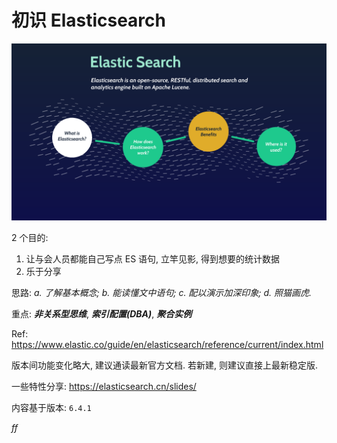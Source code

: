 # 初识 Elasticsearch

![image-20201124104648623](Elasticsearch-Quick-Start-Guide.assets/image-20201124104648623.png)

2 个目的:

1. 让与会人员都能自己写点 ES 语句, 立竿见影, 得到想要的统计数据
2. 乐于分享

思路: *a. 了解基本概念; b. 能读懂文中语句; c. 配以演示加深印象; d. 照猫画虎.*

重点: ***非关系型思维***,  ***索引配置(DBA)***,  ***聚合实例***

Ref: https://www.elastic.co/guide/en/elasticsearch/reference/current/index.html

版本间功能变化略大, 建议通读最新官方文档. 若新建, 则建议直接上最新稳定版.

一些特性分享: https://elasticsearch.cn/slides/

内容基于版本: `6.4.1`





*ff*